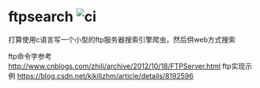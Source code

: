 ftpsearch  ![ci](https://travis-ci.com/kikilizhm/ftpsearch.svg?branch=master "CI")  
=========

打算使用c语言写一个小型的ftp服务器搜索引擎爬虫，然后供web方式搜索


ftp命令字参考 http://www.cnblogs.com/zhili/archive/2012/10/18/FTPServer.html 
ftp实现示例 https://blog.csdn.net/kikilizhm/article/details/8192596

